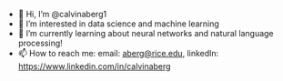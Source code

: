 - 👋 Hi, I’m @calvinaberg1
- 👀 I’m interested in data science and machine learning
- 🌱 I’m currently learning about neural networks and natural language processing!
- 📫 How to reach me: email: aberg@rice.edu, linkedIn: https://www.linkedin.com/in/calvinaberg

<!---
calvinaberg1/calvinaberg1 is a ✨ special ✨ repository because its `README.md` (this file) appears on your GitHub profile.
You can click the Preview link to take a look at your changes.
--->
